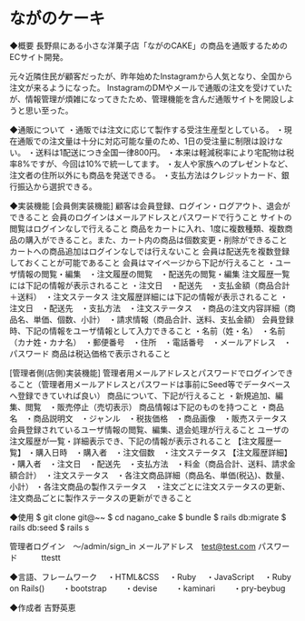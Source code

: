 # ながのケーキ

◆概要
長野県にある小さな洋菓子店「ながのCAKE」の商品を通販するためのECサイト開発。

元々近隣住民が顧客だったが、昨年始めたInstagramから人気となり、全国から注文が来るようになった。
InstagramのDMやメールで通販の注文を受けていたが、情報管理が煩雑になってきたため、管理機能を含んだ通販サイトを開設しようと思い至った。

◆通販について
・通販では注文に応じて製作する受注生産型としている。
・現在通販での注文量は十分に対応可能な量のため、1日の受注量に制限は設けない。
・送料は1配送につき全国一律800円。
・本来は軽減税率により宅配物は税率8%ですが、今回は10%で統一してます。
・友人や家族へのプレゼントなど、注文者の住所以外にも商品を発送できる。
・支払方法はクレジットカード、銀行振込から選択できる。

◆実装機能
[会員側実装機能]
顧客は会員登録、ログイン・ログアウト、退会ができること
会員のログインはメールアドレスとパスワードで行うこと
サイトの閲覧はログインなしで行えること
商品をカートに入れ、1度に複数種類、複数商品の購入ができること。また、カート内の商品は個数変更・削除ができること
カートへの商品追加はログインなしでは行えないこと
会員は配送先を複数登録しておくことが可能であること
会員はマイページから下記が行えること
・ユーザ情報の閲覧・編集　・注文履歴の閲覧　・配送先の閲覧・編集
注文履歴一覧には下記の情報が表示されること
・注文日　・配送先　・支払金額（商品合計＋送料）　・注文ステータス
注文履歴詳細には下記の情報が表示されること
・注文日　・配送先　・支払方法　・注文ステータス　・商品の注文内容詳細（商品名、単価、個数、小計）　・請求情報（商品合計、送料、支払金額）
会員登録時、下記の情報をユーザ情報として入力できること
・名前（姓・名）　・名前（カナ姓・カナ名）　・郵便番号　・住所　・電話番号　・メールアドレス　・パスワード
商品は税込価格で表示されること

[管理者側(店側)実装機能]
管理者用メールアドレスとパスワードでログインできること（管理者用メールアドレスとパスワードは事前にSeed等でデータベースへ登録できていれば良い）
商品について、下記が行えること
・新規追加、編集、閲覧　・販売停止（売切表示）
商品情報は下記のものを持つこと
・商品名　・商品説明文　・ジャンル　・税抜価格　・商品画像　・販売ステータス
会員登録されているユーザ情報の閲覧、編集、退会処理が行えること
ユーザの注文履歴が一覧・詳細表示でき、下記の情報が表示されること
【注文履歴一覧】
・購入日時　・購入者　・注文個数　・注文ステータス
【注文履歴詳細】
・購入者　・注文日　・配送先　・支払方法　・料金（商品合計、送料、請求金額合計）　・注文ステータス　・各注文商品詳細（商品名、単価(税込)、数量、小計）
・各注文商品の製作ステータス　・注文ごとに注文ステータスの更新、注文商品ごとに製作ステータスの更新ができること

◆使用
$ git clone git@~~
$ cd nagano_cake
$ bundle
$ rails db:migrate
$ rails db:seed
$ rails s

管理者ログイン　～/admin/sign_in
メールアドレス　test@test.com
パスワード　　　ttestt

◆言語、フレームワーク
　・HTML&CSS
　・Ruby
　・JavaScript
　・Ruby on Rails()
　　・bootstrap
　　・devise
　　・kaminari
　　・pry-beybug
  
◆作成者
 吉野英恵


